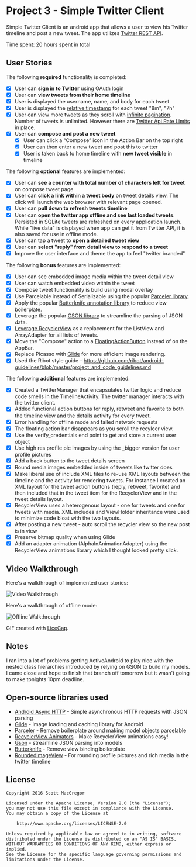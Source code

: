 # Project 3 - Simple Twitter Client

Simple Twitter Client is an android app that allows a user to view his Twitter timeline and post a new tweet. The app utilizes [Twitter REST API](https://dev.twitter.com/rest/public).

Time spent: 20 hours spent in total

## User Stories

The following **required** functionality is completed:

* [X]	User can **sign in to Twitter** using OAuth login
* [X]	User can **view tweets from their home timeline**
  * [X] User is displayed the username, name, and body for each tweet
  * [X] User is displayed the [relative timestamp](https://gist.github.com/nesquena/f786232f5ef72f6e10a7) for each tweet "8m", "7h"
  * [X] User can view more tweets as they scroll with [infinite pagination](http://guides.codepath.com/android/Endless-Scrolling-with-AdapterViews-and-RecyclerView). Number of tweets is unlimited.
    However there are [Twitter Api Rate Limits](https://dev.twitter.com/rest/public/rate-limiting) in place.
* [X] User can **compose and post a new tweet**
  * [X] User can click a “Compose” icon in the Action Bar on the top right
  * [X] User can then enter a new tweet and post this to twitter
  * [X] User is taken back to home timeline with **new tweet visible** in timeline

The following **optional** features are implemented:

* [X] User can **see a counter with total number of characters left for tweet** on compose tweet page
* [X] User can **click a link within a tweet body** on tweet details view. The click will launch the web browser with relevant page opened.
* [X] User can **pull down to refresh tweets timeline**
* [X] User can **open the twitter app offline and see last loaded tweets**. Persisted in SQLite tweets are refreshed on every application launch. While "live data" is displayed when app can get it from Twitter API, it is also saved for use in offline mode.
* [X] User can tap a tweet to **open a detailed tweet view**
* [X] User can **select "reply" from detail view to respond to a tweet**
* [X] Improve the user interface and theme the app to feel "twitter branded"

The following **bonus** features are implemented:

* [X] User can see embedded image media within the tweet detail view
* [X] User can watch embedded video within the tweet
* [X] Compose tweet functionality is build using modal overlay
* [X] Use Parcelable instead of Serializable using the popular [Parceler library](http://guides.codepath.com/android/Using-Parceler).
* [X] Apply the popular [Butterknife annotation library](http://guides.codepath.com/android/Reducing-View-Boilerplate-with-Butterknife) to reduce view boilerplate.
* [X] Leverage the popular [GSON library](http://guides.codepath.com/android/Using-Android-Async-Http-Client#decoding-with-gson-library) to streamline the parsing of JSON data.
* [X] [Leverage RecyclerView](http://guides.codepath.com/android/Using-the-RecyclerView) as a replacement for the ListView and ArrayAdapter for all lists of tweets.
* [X] Move the "Compose" action to a [FloatingActionButton](https://github.com/codepath/android_guides/wiki/Floating-Action-Buttons) instead of on the AppBar.
* [X] Replace Picasso with [Glide](http://inthecheesefactory.com/blog/get-to-know-glide-recommended-by-google/en) for more efficient image rendering.
* [X] Used the Ribot style guide - https://github.com/ribot/android-guidelines/blob/master/project_and_code_guidelines.md

The following **additional** features are implemented:

* [X] Created a TwitterManager that encapsulates twitter logic and reduce code smells in the TimelineActivity. The twitter manager interacts with the twitter client.
* [X] Added functional action buttons for reply, retweet and favorite to both the timeline view and the details activity for every tweet.
* [X] Error handling for offline mode and failed network requests
* [X] The floating action bar disappears as you scroll the recylcer view.
* [X] Use the verify_credentials end point to get and store a current user object
* [X] Use high res profile pic images by using the _bigger version for user profile pictures
* [X] Add a back button to the tweet details screen
* [X] Round media images embedded inside of tweets like twitter does
* [X] Make liberal use of include XML files to re-use XML layouts between the timeline and the activity for rendering tweets. For instance I created an XML layout for the tweet action buttons (reply, retweet, favorite) and then included that in the tweet item for the RecyclerView and in the tweet details layout.
* [X] RecyclerView uses a heterogenous layout - one for tweets and one for tweets with media. XML includes and ViewHolder inheritance were used to minimize code bloat with the two layouts.
* [X] After posting a new tweet - auto scroll the recycler view so the new post is in view
* [X] Preserve bitmap quality when using Glide
* [X] Add an adapter animation (AlphaInAnimationAdapter) using the RecyclerView animations library which I thought looked pretty slick.

## Video Walkthrough 

Here's a walkthrough of implemented user stories:

<img src='https://cloud.githubusercontent.com/assets/1521460/13209930/bfe51f4c-d8de-11e5-9325-4160cd9b39c3.gif' title='Video Walkthrough' width='' alt='Video Walkthrough' />

Here's a walkthrough of offline mode:

<img src='https://cloud.githubusercontent.com/assets/1521460/13235279/eb739f9c-d971-11e5-9f30-b61cff82e4d6.gif' title='Offline Video Walkthrough' width='' alt='Offline Walkthrough'/>

GIF created with [LiceCap](http://www.cockos.com/licecap/).

## Notes

I ran into a lot of problems getting ActiveAndroid to play nice with the nested class hierarchies introduced by relying on GSON to build my models. I came close and hope to finish that branch off tomorrow but it wasn't going to make tonights 10pm deadline.

## Open-source libraries used

- [Android Async HTTP](https://github.com/loopj/android-async-http) - Simple asynchronous HTTP requests with JSON parsing
- [Glide](https://github.com/bumptech/glide) - Image loading and caching library for Android
- [Parceler](https://github.com/johncarl81/parceler) - Remove boilerplate around making model objects parcelable
- [RecyclerView Animators](https://github.com/wasabeef/recyclerview-animators) - Make RecyclerView animations easy!
- [Gson](https://github.com/google/gson) - streamline JSON parsing into models
- [Butterknife](http://jakewharton.github.io/butterknife/) - Remove view binding boilerplate
- [RoundedImageView](https://github.com/vinc3m1/RoundedImageView) - For rounding profile pictures and rich media in the twitter timeline

## License

    Copyright 2016 Scott MacGregor

    Licensed under the Apache License, Version 2.0 (the "License");
    you may not use this file except in compliance with the License.
    You may obtain a copy of the License at

        http://www.apache.org/licenses/LICENSE-2.0

    Unless required by applicable law or agreed to in writing, software
    distributed under the License is distributed on an "AS IS" BASIS,
    WITHOUT WARRANTIES OR CONDITIONS OF ANY KIND, either express or implied.
    See the License for the specific language governing permissions and
    limitations under the License.
